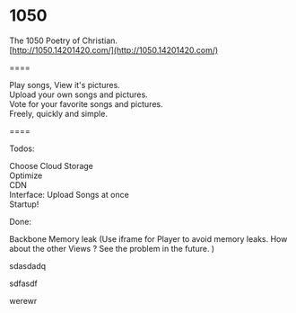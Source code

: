 1050
====

The 1050 Poetry of Christian.  
[http://1050.14201420.com/](http://1050.14201420.com/)

====

Play songs, View it's pictures.  
Upload your own songs and pictures.  
Vote for your favorite songs and pictures.  
Freely, quickly and simple.  

====

Todos:  

Choose Cloud Storage  
Optimize  
CDN  
Interface: Upload Songs at once  
Startup!  

Done:  

Backbone Memory leak  (Use iframe for Player to avoid memory leaks. How about the other Views ? See the problem in the future. )


sdasdadq




sdfasdf


werewr
